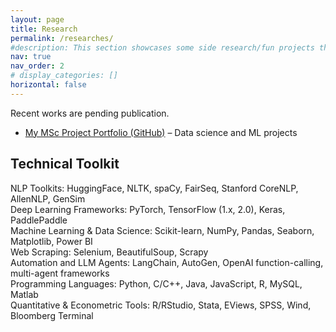 ```yaml
---
layout: page
title: Research
permalink: /researches/
#description: This section showcases some side research/fun projects that may not directly align with my main research direction, along with ongoing research and projects. Feel free to reach out if you're interested! 📩
nav: true
nav_order: 2
# display_categories: []
horizontal: false
---
```


Recent works are pending publication.

- [My MSc Project Portfolio (GitHub)](https://github.com/YanLin-Quinne/Master-of-Data-Science) – Data science and ML projects  


## Technical Toolkit  
NLP Toolkits: HuggingFace, NLTK, spaCy, FairSeq, Stanford CoreNLP, AllenNLP, GenSim  
Deep Learning Frameworks: PyTorch, TensorFlow (1.x, 2.0), Keras, PaddlePaddle  
Machine Learning & Data Science: Scikit-learn, NumPy, Pandas, Seaborn, Matplotlib, Power BI  
Web Scraping: Selenium, BeautifulSoup, Scrapy  
Automation and LLM Agents: LangChain, AutoGen, OpenAI function-calling, multi-agent frameworks  
Programming Languages: Python, C/C++, Java, JavaScript, R, MySQL, Matlab  
Quantitative & Econometric Tools: R/RStudio, Stata, EViews, SPSS, Wind, Bloomberg Terminal  
